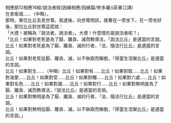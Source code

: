 相應部12相應16經/說法者經(因緣相應/因緣篇/修多羅)(莊春江譯)  
在舍衛城……（中略）。  
那時，某位比丘去見世尊。抵達後，向世尊問訊，接著在一旁坐下。在一旁坐好後，那位比丘對世尊這麼說：  
「大德！被稱為『說法者，說法者』，大德！什麼情形是說法者呢？」  
「比丘！如果對老死是為了厭、離貪、滅而教導法，『說法比丘』是適當的言說。  
比丘！如果對老死是為了厭、離貪、滅的行者，『法、隨法行比丘』是適當的言說。  
比丘！如果對老死從厭、離貪、滅，以不執取而解脫，『得當生涅槃比丘』是適當的言說。  
比丘！如果對生……（中略）比丘！如果對有……比丘！如果對取……比丘！如果對渴愛……比丘！如果對受……比丘！如果對觸……比丘！如果對六處……比丘！如果對名色……比丘！如果對識……比丘！如果對行……比丘！如果對無明是為了厭、離貪、滅而教導法，『說法比丘』是適當的言說。  
比丘！如果對無明是為了厭、離貪、滅的行者，『法、隨法行比丘』是適當的言說。  
比丘！如果對無明從厭、離貪、滅，以不執取而解脫，『得當生涅槃比丘』是適當的言說。」  
  
  

